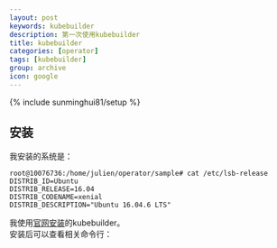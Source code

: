 ```yaml
---
layout: post
keywords: kubebuilder
description: 第一次使用kubebuilder
title: kubebuilder
categories: [operator]
tags: [kubebuilder]
group: archive
icon: google
---
```

{% include sunminghui81/setup %}

## 安装
我安装的系统是：  
```console
root@10076736:/home/julien/operator/sample# cat /etc/lsb-release
DISTRIB_ID=Ubuntu
DISTRIB_RELEASE=16.04
DISTRIB_CODENAME=xenial
DISTRIB_DESCRIPTION="Ubuntu 16.04.6 LTS"
```
我使用[官网安装](https://book.kubebuilder.io/quick-start.html#installation)的kubebuilder。  
安装后可以查看相关命令行：  


